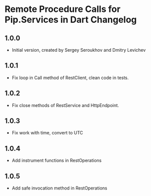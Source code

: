 # Remote Procedure Calls for Pip.Services in Dart Changelog

## 1.0.0

- Initial version, created by Sergey Seroukhov and Dmitry Levichev

## 1.0.1

- Fix loop in Call method of RestClient, clean code in tests.

## 1.0.2

- Fix close methods of RestService and HttpEndpoint.

## 1.0.3

- Fix work with time, convert to UTC

## 1.0.4

- Add instrument functions in RestOperations

## 1.0.5

- Add safe invocation method in RestOperations